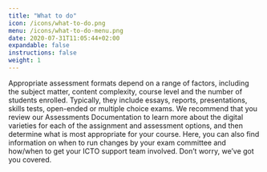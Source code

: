 ```yaml
---
title: "What to do"
icon: /icons/what-to-do.png
menu: /icons/what-to-do-menu.png
date: 2020-07-31T11:05:44+02:00
expandable: false
instructions: false
weight: 1
---
```


Appropriate assessment formats depend on a range of factors, including the subject matter, content complexity, course level and the number of students enrolled. Typically, they include essays, reports, presentations, skills tests, open-ended or multiple choice exams. We recommend that you review our Assessments Documentation to learn more about the digital varieties for each of the assignment and assessment options, and then determine what is most appropriate for your course. Here, you can also find information on when to run changes by your exam committee and how/when to get your ICTO support team involved. Don’t worry, we’ve got you covered.
